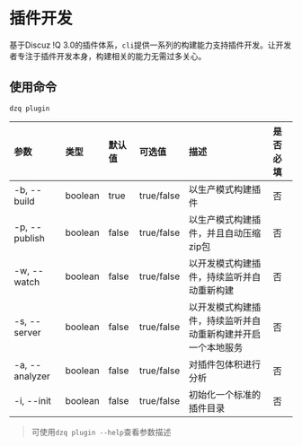 # 插件开发

基于Discuz !Q 3.0的插件体系，`cli`提供一系列的构建能力支持插件开发。让开发者专注于插件开发本身，构建相关的能力无需过多关心。

## 使用命令
```
dzq plugin
```

| 参数 | 类型 | 默认值 | 可选值 | 描述 | 是否必填 |
| :- | :- | :- | :- | :- | :- |
| -b, --build | boolean | true | true/false | 以生产模式构建插件 | 否 |
| -p, --publish | boolean | false | true/false | 以生产模式构建插件，并且自动压缩zip包 | 否 |
| -w, --watch | boolean | false | true/false | 以开发模式构建插件，持续监听并自动重新构建 | 否 |
| -s, --server | boolean | false | true/false | 以开发模式构建插件，持续监听并自动重新构建并开启一个本地服务 | 否 |
| -a, --analyzer | boolean | false | true/false | 对插件包体积进行分析 | 否 |
| -i, --init | boolean | false | true/false | 初始化一个标准的插件目录 | 否 |

> 可使用`dzq plugin --help`查看参数描述

